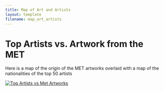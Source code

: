 ```yaml
---
title: Map of Art and Artists
layout: template
filename: map_art_artists
---
```


# Top Artists vs. Artwork from the MET

Here is a map of the origin of the MET artworks overlaid with a map of the nationalities of the top 50 artists  


<html>
  
<div class='tableauPlaceholder' id='viz1618201256380' style='position: relative'><noscript><a href='#'><img alt='Top Artists vs Met Artworks ' src='https:&#47;&#47;public.tableau.com&#47;static&#47;images&#47;M9&#47;M9X4SHPTW&#47;1_rss.png' style='border: none' /></a></noscript><object class='tableauViz'  style='display:none;'><param name='host_url' value='https%3A%2F%2Fpublic.tableau.com%2F' /> <param name='embed_code_version' value='3' /> <param name='path' value='shared&#47;M9X4SHPTW' /> <param name='toolbar' value='yes' /><param name='static_image' value='https:&#47;&#47;public.tableau.com&#47;static&#47;images&#47;M9&#47;M9X4SHPTW&#47;1.png' /> <param name='animate_transition' value='yes' /><param name='display_static_image' value='yes' /><param name='display_spinner' value='yes' /><param name='display_overlay' value='yes' /><param name='display_count' value='yes' /><param name='language' value='en' /><param name='filter' value='publish=yes' /></object></div>                <script type='text/javascript'>                    var divElement = document.getElementById('viz1618201256380');                    var vizElement = divElement.getElementsByTagName('object')[0];                    vizElement.style.width='100%';vizElement.style.height=(divElement.offsetWidth*0.75)+'px';                    var scriptElement = document.createElement('script');                    scriptElement.src = 'https://public.tableau.com/javascripts/api/viz_v1.js';                    vizElement.parentNode.insertBefore(scriptElement, vizElement);                </script>

</html>

